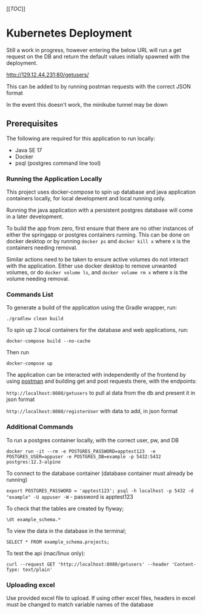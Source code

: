 [[_TOC_]]
# Kubernetes Deployment

Still a work in progress, however entering the below URL will run a get request on the DB and return the default values initially spawned with the deployment.

http://129.12.44.231:80/getusers/

This can be added to by running postman requests with the correct JSON format

In the event this doesn't work, the minikube tunnel may be down

## Prerequisites

The following are required for this application to run locally:
 - Java SE 17
 - Docker
 - psql (postgres command line tool)

### Running the Application Locally

This project uses docker-compose to spin up database and java application containers
locally, for local development and local running only. 

Running the java application with a persistent postgres database will come in a later development.

To build the app from zero, first ensure that there are no other instances of either the springapp or postgres containers running. This can be done on docker desktop or by running `docker ps` and `docker kill x` where x is the containers needing removal.

Similar actions need to be taken to ensure active volumes do not interact with the application. Either use docker desktop to remove unwanted volumes, or do `docker volume ls`, and `docker volume rm x` where x is the volume needing removal.
### Commands List

To generate a build of the application using the Gradle wrapper, run:

`./gradlew clean build`

To spin up 2 local containers for the database and web applications, run: 

`docker-compose build --no-cache` 

Then run

`docker-compose up`

The application can be interacted with independently of the frontend by using [postman](https://www.postman.com/downloads/) and building get and post requests there, with the endpoints:

`http://localhost:8080/getusers` to pull al data from the db and present it in json format

`http://localhost:8080/registerUser` with data to add, in json format






### Additional Commands

To run a postgres container locally, with the correct user, pw, and DB

`docker run -it --rm -e POSTGRES_PASSWORD=apptest123  -e POSTGRES_USER=appuser -e POSTGRES_DB=example -p 5432:5432 postgres:12.3-alpine `

To connect to the database container (database container must already be running)

`export POSTGRES_PASSWORD = 'apptest123'; psql -h localhost -p 5432 -d "example" -U appuser -W` - password is apptest123

To check that the tables are created by flyway; 

`\dt example_schema.*`

To view the data in the database in the terminal;

`SELECT * FROM example_schema.projects;`

To test the api (mac/linux only):

`curl --request GET 'http://localhost:8080/getusers' --header 'Content-Type: text/plain'`


### Uploading excel
Use provided excel file to upload.
If using other excel files, headers in excel must be changed to match variable names of the database
